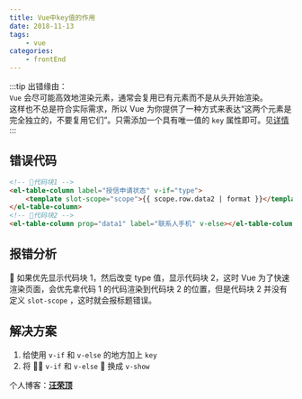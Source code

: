 ```yaml
---
title: Vue中key值的作用
date: 2018-11-13
tags:
    - vue
categories:
    - frontEnd
---
```


:::tip
出错缘由：<br>
`Vue` 会尽可能高效地渲染元素，通常会复用已有元素而不是从头开始渲染。<br>
这样也不总是符合实际需求，所以 Vue 为你提供了一种方式来表达“这两个元素是完全独立的，不要复用它们”。只需添加一个具有唯一值的 `key` 属性即可。见[详情](https://cn.vuejs.org/v2/guide/conditional.html#%E7%94%A8-key-%E7%AE%A1%E7%90%86%E5%8F%AF%E5%A4%8D%E7%94%A8%E7%9A%84%E5%85%83%E7%B4%A0)
:::

<!-- more -->

## 错误代码

```html
<!-- 代码块1 -->
<el-table-column label="授信申请状态" v-if="type">
    <template slot-scope="scope">{{ scope.row.data2 | format }}</template>
</el-table-column>
<!-- 代码块2 -->
<el-table-column prop="data1" label="联系人手机" v-else></el-table-column>
```

## 报错分析

 如果优先显示代码块 1，然后改变 type 值，显示代码块 2，这时 Vue 为了快速渲染页面，会优先拿代码 1 的代码渲染到代码块 2 的位置，但是代码块 2 并没有定义 `slot-scope` ，这时就会报标题错误。

## 解决方案

1. 给使用 `v-if` 和 `v-else` 的地方加上 `key`
2. 将  `v-if` 和 `v-else`  换成 `v-show`

个人博客：[**汪荣顶**](www.fedtop.com)
